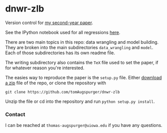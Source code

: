 dnwr-zlb
========

Version control for [my second-year paper](https://www.dropbox.com/s/ldff0p6j6m0jeh1/inflation_and_welfare.pdf).

See the IPython notebook used for all regressions [here](http://nbviewer.ipython.org/github/TomAugspurger/dnwr-zlb/blob/master/data_wrangling/cps_wrangling/analysis/morg.ipynb).

There are two main topics in this repo: data wrangling and model building.
They are broken into the main subdirectories `data_wrangling` and `model`.
Each of those subdirectories has its own readme file.

The writing subdirectory also contains the `TeX` file used to set the paper, if for whatever reason you're interested.

The easies way to reproduce the paper is the `setup.py` file.
Either [download a zip](https://github.com/TomAugspurger/dnwr-zlb/archive/master.zip) file of the repo,
or clone the repository with

```git
git clone https://github.com/tomAugspurger/dnwr-zlb
```

Unzip the file or cd into the repository and run `python setup.py install`.

### Contact

I can be reached at `thomas-augspurger@uiowa.edu` if you have any questions.
